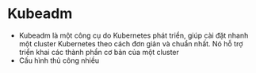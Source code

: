 # Kubeadm
- Kubeadm là một công cụ do Kubernetes phát triển, giúp cài đặt nhanh một cluster Kubernetes theo cách đơn giản và chuẩn nhất. Nó hỗ trợ triển khai các thành phần cơ bản của một cluster
- Cấu hình thủ công nhiều
